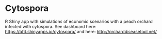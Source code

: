 # Cytospora
R Shiny app with simulations of economic scenarios with a peach orchard infected with cytospora.
See dashboard here: https://bfit.shinyapps.io/cytospora/ and here: http://orcharddiseasetool.net/
